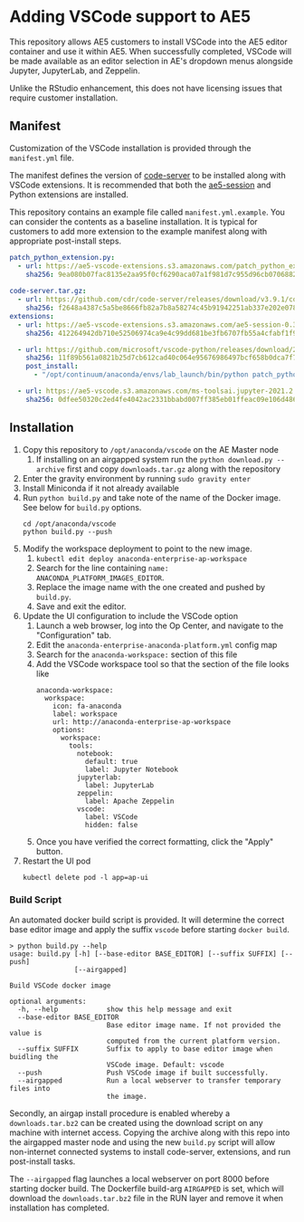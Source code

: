 # Adding VSCode support to AE5

This repository allows AE5 customers to install VSCode into the AE5
editor container and use it within AE5. When successfully completed, 
VSCode will be made available as an editor selection in AE's dropdown
menus alongside Jupyter, JupyterLab, and Zeppelin.

Unlike the RStudio enhancement, this does not have licensing issues
that require customer installation.

## Manifest

Customization of the VSCode installation is provided through the `manifest.yml`
file. 

The manifest defines the version of [code-server](https://github.com/cdr/code-server) to be installed along with
VSCode extensions. It is recommended that both the [ae5-session](https://github.com/Anaconda-Platform/vscode-ae5-session) and Python extensions are installed.

This repository contains an example file called `manifest.yml.example`. You can
consider the contents as a baseline installation. It is typical for customers to
add more extension to the example manifest along with appropriate post-install
steps.

```yaml
patch_python_extension.py:
  - url: https://ae5-vscode-extensions.s3.amazonaws.com/patch_python_extension.py
    sha256: 9ea080b07fac8135e2aa95f0cf6290aca07a1f981d7c955d96cb0706882a6778
   
code-server.tar.gz:
  - url: https://github.com/cdr/code-server/releases/download/v3.9.1/code-server-3.9.1-linux-amd64.tar.gz
    sha256: f2648a4387c5a5be8666fb82a7b8a58274c45b91942251ab337e202e078ae8a5
extensions:
  - url: https://ae5-vscode-extensions.s3.amazonaws.com/ae5-session-0.3.1.vsix
    sha256: 412264942db710e52506974ca9e4c99dd681be3fb6707fb55a4cfabf1f941167

  - url: https://github.com/microsoft/vscode-python/releases/download/2021.2.633441544/ms-python-release.vsix
    sha256: 11f89b561a0821b25d7cb612cad40c064e95676986497bcf658b0dca7f78e7e8
    post_install:
      - "/opt/continuum/anaconda/envs/lab_launch/bin/python patch_python_extension.py /opt/continuum/.vscode/extensions/ms-python.python-2021.2.633441544 --preparing-env"

  - url: https://ae5-vscode.s3.amazonaws.com/ms-toolsai.jupyter-2021.2.0.vsix
    sha256: 0dfee50320c2ed4fe4042ac2331bbabd007ff385eb01ffeac09e106d48698391
```



## Installation


1. Copy this repository to `/opt/anaconda/vscode` on the AE Master node
    1. If installing on an airgapped system run the `python download.py --archive` first and copy `downloads.tar.gz` along with the repository
1. Enter the gravity environment by running `sudo gravity enter`
1. Install Miniconda if it not already available
1. Run `python build.py` and take note of the name of the Docker image. See below for `build.py` options.
   ```
   cd /opt/anaconda/vscode
   python build.py --push
   ```
1. Modify the workspace deployment to point to the new image.
    1. `kubectl edit deploy anaconda-enterprise-ap-workspace`
    1. Search for the line containing `name: ANACONDA_PLATFORM_IMAGES_EDITOR`.
    1. Replace the image name with the one created and pushed by `build.py`.
    1. Save and exit the editor.
1. Update the UI configuration to include the VSCode option
    1. Launch a web browser, log into the Op Center, and navigate to the "Configuration" tab.
    1. Edit the `anaconda-enterprise-anaconda-platform.yml` config map
    1. Search for the `anaconda-workspace:` section of this file
    1. Add the VSCode workspace tool so that the section of the file looks like
       ``` 
       anaconda-workspace:
         workspace:
           icon: fa-anaconda
           label: workspace
           url: http://anaconda-enterprise-ap-workspace
           options:
             workspace:
               tools:
                 notebook:
                   default: true
                   label: Jupyter Notebook
                 jupyterlab:
                   label: JupyterLab
                 zeppelin:
                   label: Apache Zeppelin
                 vscode:
                   label: VSCode
                   hidden: false
       ```
    1. Once you have verified the correct formatting, click the "Apply" button.
1. Restart the UI pod
   ```
   kubectl delete pod -l app=ap-ui
   ```

### Build Script
An automated docker build script is provided. It will determine the correct base editor image and apply the suffix `vscode` before starting `docker build`.

```
> python build.py --help
usage: build.py [-h] [--base-editor BASE_EDITOR] [--suffix SUFFIX] [--push]
                [--airgapped]

Build VSCode docker image

optional arguments:
  -h, --help            show this help message and exit
  --base-editor BASE_EDITOR
                        Base editor image name. If not provided the value is
                        computed from the current platform version.
  --suffix SUFFIX       Suffix to apply to base editor image when buidling the
                        VSCode image. Default: vscode
  --push                Push VSCode image if built successfully.
  --airgapped           Run a local webserver to transfer temporary files into
                        the image.
```

Secondly, an airgap install procedure is enabled whereby a `downloads.tar.bz2` can be created using the download script on any machine with internet access. Copying the archive along with this repo into the airgapped master node and using the new `build.py` script will allow non-internet connected systems to install code-server, extensions, and run post-install tasks. 

The `--airgapped` flag launches a local webserver on port 8000 before starting docker build. The Dockerfile build-arg `AIRGAPPED` is set, which will download the `downloads.tar.bz2` file in the RUN layer and remove it when installation has completed.
